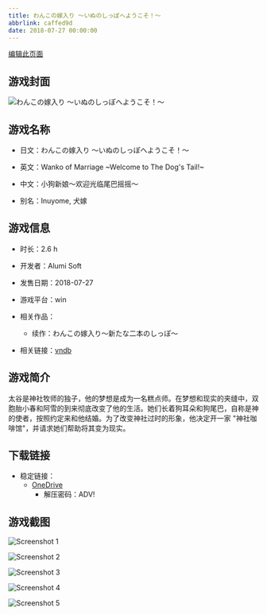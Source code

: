 ```yaml
---
title: わんこの嫁入り ～いぬのしっぽへようこそ！～
abbrlink: caffed9d
date: 2018-07-27 00:00:00
---
```

[编辑此页面](https://github.com/ACG-3/ADV3-source/blob/main/source/_posts/games/%E3%82%8F%E3%82%93%E3%81%93%E3%81%AE%E5%AB%81%E5%85%A5%E3%82%8A%20%EF%BD%9E%E3%81%84%E3%81%AC%E3%81%AE%E3%81%97%E3%81%A3%E3%81%BD%E3%81%B8%E3%82%88%E3%81%86%E3%81%93%E3%81%9D%EF%BC%81%EF%BD%9E.md)

## 游戏封面

![わんこの嫁入り ～いぬのしっぽへようこそ！～](https://pan.timero.xyz/d/onedrive/img_lib_001/%E3%82%8F%E3%82%93%E3%81%93%E3%81%AE%E5%AB%81%E5%85%A5%E3%82%8A%20%EF%BD%9E%E3%81%84%E3%81%AC%E3%81%AE%E3%81%97%E3%81%A3%E3%81%BD%E3%81%B8%E3%82%88%E3%81%86%E3%81%93%E3%81%9D%EF%BC%81%EF%BD%9E_cover.avif)


## 游戏名称

- 日文：わんこの嫁入り ～いぬのしっぽへようこそ！～
- 英文：Wanko of Marriage ~Welcome to The Dog's Tail!~
- 中文：小狗新娘～欢迎光临尾巴摇摇～

- 别名：Inuyome, 犬嫁


## 游戏信息

- 时长：2.6 h
- 开发者：Alumi Soft
- 发售日期：2018-07-27
- 游戏平台：win
- 相关作品：
   - 续作：わんこの嫁入り～新たな二本のしっぽ～

- 相关链接：[vndb](https://vndb.org/v22788)


## 游戏简介

太谷是神社牧师的独子，他的梦想是成为一名糕点师。在梦想和现实的夹缝中，双胞胎小春和阿雪的到来彻底改变了他的生活。她们长着狗耳朵和狗尾巴，自称是神的使者，按照约定来和他结婚。为了改变神社过时的形象，他决定开一家 "神社咖啡馆"，并请求她们帮助将其变为现实。




## 下载链接

- 稳定链接：
    - [OneDrive](https://pan.timero.xyz/onedrive/adv_lib_001/%E3%82%8F%E3%82%93%E3%81%93%E3%81%AE%E5%AB%81%E5%85%A5%E3%82%8A%20%EF%BD%9E%E3%81%84%E3%81%AC%E3%81%AE%E3%81%97%E3%81%A3%E3%81%BD%E3%81%B8%E3%82%88%E3%81%86%E3%81%93%E3%81%9D%EF%BC%81%EF%BD%9E)
        - 解压密码：ADV!



## 游戏截图


![Screenshot 1](https://pan.timero.xyz/d/onedrive/img_lib_001/%E3%82%8F%E3%82%93%E3%81%93%E3%81%AE%E5%AB%81%E5%85%A5%E3%82%8A%20%EF%BD%9E%E3%81%84%E3%81%AC%E3%81%AE%E3%81%97%E3%81%A3%E3%81%BD%E3%81%B8%E3%82%88%E3%81%86%E3%81%93%E3%81%9D%EF%BC%81%EF%BD%9E_Screenshot_1.avif)

![Screenshot 2](https://pan.timero.xyz/d/onedrive/img_lib_001/%E3%82%8F%E3%82%93%E3%81%93%E3%81%AE%E5%AB%81%E5%85%A5%E3%82%8A%20%EF%BD%9E%E3%81%84%E3%81%AC%E3%81%AE%E3%81%97%E3%81%A3%E3%81%BD%E3%81%B8%E3%82%88%E3%81%86%E3%81%93%E3%81%9D%EF%BC%81%EF%BD%9E_Screenshot_2.avif)

![Screenshot 3](https://pan.timero.xyz/d/onedrive/img_lib_001/%E3%82%8F%E3%82%93%E3%81%93%E3%81%AE%E5%AB%81%E5%85%A5%E3%82%8A%20%EF%BD%9E%E3%81%84%E3%81%AC%E3%81%AE%E3%81%97%E3%81%A3%E3%81%BD%E3%81%B8%E3%82%88%E3%81%86%E3%81%93%E3%81%9D%EF%BC%81%EF%BD%9E_Screenshot_3.avif)

![Screenshot 4](https://pan.timero.xyz/d/onedrive/img_lib_001/%E3%82%8F%E3%82%93%E3%81%93%E3%81%AE%E5%AB%81%E5%85%A5%E3%82%8A%20%EF%BD%9E%E3%81%84%E3%81%AC%E3%81%AE%E3%81%97%E3%81%A3%E3%81%BD%E3%81%B8%E3%82%88%E3%81%86%E3%81%93%E3%81%9D%EF%BC%81%EF%BD%9E_Screenshot_4.avif)

![Screenshot 5](https://pan.timero.xyz/d/onedrive/img_lib_001/%E3%82%8F%E3%82%93%E3%81%93%E3%81%AE%E5%AB%81%E5%85%A5%E3%82%8A%20%EF%BD%9E%E3%81%84%E3%81%AC%E3%81%AE%E3%81%97%E3%81%A3%E3%81%BD%E3%81%B8%E3%82%88%E3%81%86%E3%81%93%E3%81%9D%EF%BC%81%EF%BD%9E_Screenshot_5.avif)


